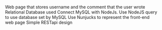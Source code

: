 Web page that stores username and the comment that the user wrote 
Relational Database used
Connect MySQL with NodeJs.
Use NodeJS query to use database set by MySQL
Use Nunjucks to represent the front-end web page
Simple RESTapi design 
